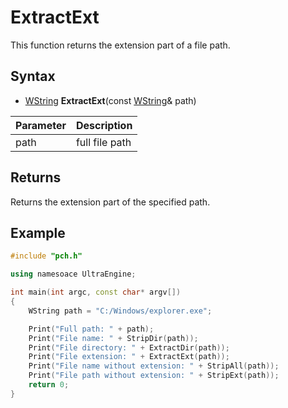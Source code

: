 # ExtractExt #

This function returns the extension part of a file path.

## Syntax ##

- [WString](WString) **ExtractExt**(const [WString](WString)& path)

| Parameter | Description |
| --- | --- |
| path | full file path |

## Returns ##

Returns the extension part of the specified path.

## Example
```c++
#include "pch.h"

using namesoace UltraEngine;

int main(int argc, const char* argv[])
{
	WString path = "C:/Windows/explorer.exe";

	Print("Full path: " + path);
	Print("File name: " + StripDir(path));
	Print("File directory: " + ExtractDir(path));
	Print("File extension: " + ExtractExt(path));	
	Print("File name without extension: " + StripAll(path));
	Print("File path without extension: " + StripExt(path));
	return 0;
}
```
